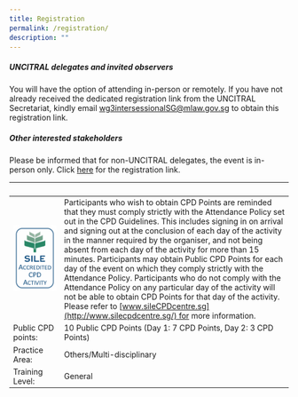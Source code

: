 ```yaml
---
title: Registration
permalink: /registration/
description: ""
---
```

##### **UNCITRAL delegates and invited observers**

You will have the option of attending in-person or remotely. If you have not already received the dedicated registration link from the UNCITRAL Secretariat, kindly email wg3intersessionalSG@mlaw.gov.sg to obtain this registration link.

##### **Other interested stakeholders**
Please be informed that for non-UNCITRAL delegates, the event is in-person only. Click [here](https://form.gov.sg/64a7bcccb768410012034100) for the registration link.




| ⠀ | ⠀ |
| -------- | -------- |
| ![](/images/sile22.png)| Participants who wish to obtain CPD Points are reminded that they must comply strictly with the Attendance Policy set out in the CPD Guidelines. This includes signing in on arrival and signing out at the conclusion of each day of the activity in the manner required by the organiser, and not being absent from each day of the activity for more than 15 minutes. Participants may obtain Public CPD Points for each day of the event on which they comply strictly with the Attendance Policy. Participants who do not comply with the Attendance Policy on any particular day of the activity will not be able to obtain CPD Points for that day of the activity. Please refer to [www.sileCPDcentre.sg](http://www.silecpdcentre.sg/) for more information.|
| Public CPD points:⠀ |  10 Public CPD Points (Day 1: 7 CPD Points, Day 2: 3 CPD Points)
| Practice Area: ⠀ | Others/Multi-disciplinary⠀ |
| Training Level:⠀ |  General⠀⠀ |